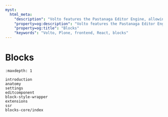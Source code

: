 ```yaml
---
myst:
  html_meta:
    "description": "Volto features the Pastanaga Editor Engine, allowing you to visually compose a page using blocks."
    "property=og:description": "Volto features the Pastanaga Editor Engine, allowing you to visually compose a page using blocks."
    "property=og:title": "Blocks"
    "keywords": "Volto, Plone, frontend, React, blocks"
---
```


# Blocks

```{toctree}
:maxdepth: 1

introduction
anatomy
settings
editcomponent
block-style-wrapper
extensions
ssr
blocks-core/index
```
